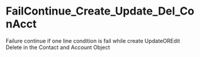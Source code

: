 # FailContinue_Create_Update_Del_ConAcct
Failure continue if one line condition is fail while create UpdateOREdit Delete in the Contact and Account Object

